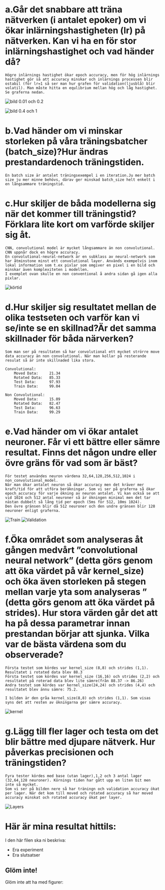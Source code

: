 
# a.Går det snabbare att träna nätverken (i antalet epoker) om vi ökar inlärningshastigheten (lr) på nätverken. Kan vi ha en för stor inlärningshastighet och vad händer då?
    Högre inlärnings hastighet ökar epoch accuracy, men för hög inlärnings hastighet gör så att accuracy minskar och inlärnings processen blir ostabil (för lr=1 så ser man hur grafen för validation(ljusblå) blir volatil). Man måste hitta en equlibrium mellan hög och låg hastighet. Se graferna nedan.
![bild 0.01 och 0.2](fig/0.01_and_0.2.svg "0.01 = blå/orange  0.2 = rosa/ljusblå")

![bild 0.4 och 1](fig/0.4_and_1.svg "0.4 = grå/orange  1 = röd/blå")

# b.Vad händer om vi minskar storleken på våra träningsbatcher (batch_size)?Hur ändras prestandardenoch träningstiden.
    En batch size är antalet träningsexempel i en iteration.Ju mer batch size ju mer minne behövs, därav ger minskad batch_size helt enkelt i en långsammare träningstid.

# c.Hur skiljer de båda modellerna sig när det kommer till träningstid? Förklara lite kort om varförde skiljer sig åt.
    CNN, convolutional model är mycket långsammare än non convolutional. CNN uppnår dock en högre accuracy.
    En convolutional-neural-network är en subklass av neural-network som har åtminstone minst ett convolutional layer. Används exempelvis inom lokal information som t.ex pixlar som omgiver en pixel i en bild och minskar även komplexiteten i modellen.
    I exemplet ovan skulle en non conventional å andra sidan gå igen alla pixlar.

![körtid](fig/körtid.svg)

# d.Hur skiljer sig resultatet mellan de olika testseten och varför kan vi se/inte se en skillnad?Är det samma skillnader för båda närverken?
    Som man ser på resultaten så har convolutional ett mycket strörre move data accuracy än non convolutional. När man kollar på resterande resulat så är inte skillnaded lika stora.

    Convolutional:
        Moved Data:     21.34
        Rotated Data:   85.33
        Test Data:      97.93
        Train Data:     99.04
        
    Non Convolutional:
        Moved Data:     15.09
        Rotated Data:   82.47
        Test Data:      96.63
        Train Data:     99.29

# e.Vad händer om vi ökar antalet neuroner. Får vi ett bättre eller sämre resultat. Finns det någon undre eller övre gräns för vad som är bäst?
    För testet användes neuron värdena 32,64,128,256,512,1024 i non_convolutional_model.
    När man ökar antalet neuron så ökar accuracy men det kräver mer kraft/tid för att utföra beräkningar. Som vi ser på graferna så ökar epoch_accuracy för varje ökning av neuron antalet. Vi kan också se att vid 1024 och 512 antal neuroner så är ökningen minimal men det tar nästan dubbelt så lång tid per epoch (5ms för 512, 10ms 1024).
    Den övre gränsen blir då 512 neuroner och den undre gränsen blir 128 neuroner enligt graferna.
![Train](fig/neuronTrain.svg "Neuron Train graph")
![Validation](fig/neuronValidation.svg "Neuron Validation graph")

# f.Öka området som analyseras åt gången medvårt ”convolutional neural network” (detta görs genom att öka värdet på vår kernel_size) och öka även storleken på stegen mellan varje yta som analyseras ” (detta görs genom att öka värdet på strides). Hur stora värden går det att ha på dessa parametrar innan prestandan börjar att sjunka. Vilka var de bästa värdena som du observerade?
    Första testet som kördes var kernel_size (8,8) och strides (1,1). Resultatet i rotated data blev 88.3
    Första testet som kördes var kernel_size (16,16) och strides (2,2) och resultatet på roterad data blev lite sämre(från 88.37 -> 86.26)
    Andra testet som kördes var kernel_size(24,24) och strides (4,4) och resultatet blev ännu sämre: 75.2.

    I bilden är den gråa kernel_size(8,8) och strides (1,1). Som visas syns det att resten av ökningarna ger sämre accuracy.
![kernel](fig/kernel.svg)

# g.Lägg till fler lager och testa om det blir bättre med djupare nätverk. Hur påverkas precisionen och träningstiden?
    Fyra tester kördes med base (utan lager),1,2 och 3 antal lager (32,64,128 neuroner). Körnings tiden har gått upp en liten bit men inte så mycket.
    Som vi ser på bilden nere så har träningn och validation accuracy ökat per lager. När det kom till moved och rotated accuracy så har moved accuracy minskat och rotated accuracy ökat per layer.
![Layers](fig/layerTests.svg "Tests for layers")



# Här är mina resultat hittils:

I den här filen ska ni beskriva:
- Era experiment
- Era slutsatser

## Glöm inte!

Glöm inte att ha med figurer:

